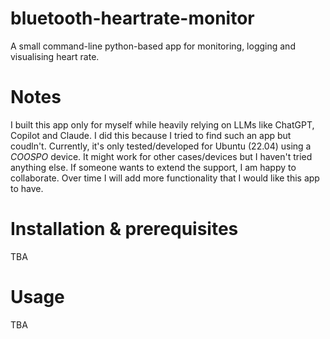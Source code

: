 # bluetooth-heartrate-monitor
A small command-line python-based app for monitoring, logging and visualising heart rate.

# Notes
I built this app only for myself while heavily relying on LLMs like ChatGPT, Copilot and Claude. I did this because I tried to find such an app but coudln't. Currently, it's only tested/developed for Ubuntu (22.04) using a *COOSPO* device. It might work for other cases/devices but I haven't tried anything else. If someone wants to extend the support, I am happy to collaborate. Over time I will add more functionality that I would like this app to have. 

# Installation & prerequisites
TBA

# Usage
TBA
